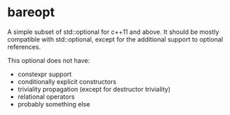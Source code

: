 # bareopt
A simple subset of std::optional for c++11 and above. It should be mostly compatible with std::optional, except for the additional support to optional references.

This optional does not have:
* constexpr support
* conditionally explicit constructors
* triviality propagation (except for destructor triviality)
* relational operators
* probably something else
